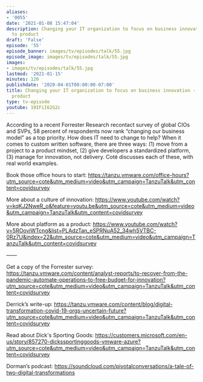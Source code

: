 ```yaml
---
aliases:
- '0055'
date: '2021-01-08 15:47:04'
description: Changing your IT organization to focus on business innovation - project
  to product
draft: 'False'
episode: '55'
episode_banner: images/tv/episodes/talk/55.jpg
episode_image: images/tv/episodes/talk/55.jpg
images:
- images/tv/episodes/talk/55.jpg
lastmod: '2021-01-15'
minutes: 120
publishdate: '2020-04-01T00:00:00-07:00'
title: Changing your IT organization to focus on business innovation - project to
  product
type: tv-episode
youtube: 19IFiI62G2c
---
```


According to a recent Forrester Research recontact survey of global CIOs and SVPs, 58 percent of respondents now rank “changing our business model” as a top priority. How does IT need to change to help? When it comes to custom written software, there are three ways: (1) move from a project to a product mindset, (2) give developers a standardized platform, (3) manage for innovation, not delivery. Coté discusses each of these, with real world examples.

Book those office hours to start: https://tanzu.vmware.com/office-hours?utm_source=cote&utm_medium=video&utm_campaign=TanzuTalk&utm_content=covidsurvey

More about a culture of innovation: https://www.youtube.com/watch?v=kqKJ2NweR_o&feature=youtu.be&utm_source=cote&utm_medium=video&utm_campaign=TanzuTalk&utm_content=covidsurvey

More about platform as a product: https://www.youtube.com/watch?v=5ROovjWTcng&list=PLAdzTan_eSPRNuA52_34wh5VTBC-0Rz7U&index=22&utm_source=cote&utm_medium=video&utm_campaign=TanzuTalk&utm_content=covidsurvey

——

Get a copy of the Forrester survey: https://tanzu.vmware.com/content/analyst-reports/to-recover-from-the-pandemic-automate-operations-to-free-budget-for-innovation?utm_source=cote&utm_medium=video&utm_campaign=TanzuTalk&utm_content=covidsurvey

Derrick’s write-up: https://tanzu.vmware.com/content/blog/digital-transformation-covid-19-orgs-uncertain-future?utm_source=cote&utm_medium=video&utm_campaign=TanzuTalk&utm_content=covidsurvey

Read about Dick's Sporting Goods: https://customers.microsoft.com/en-us/story/857270-dickssportinggoods-vmware-azure?utm_source=cote&utm_medium=video&utm_campaign=TanzuTalk&utm_content=covidsurvey

Dorman’s podcast: https://soundcloud.com/pivotalconversations/a-tale-of-two-digital-transformations